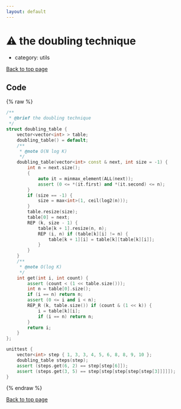 ```yaml
---
layout: default
---
```


<!-- mathjax config similar to math.stackexchange -->
<script type="text/javascript" async
  src="https://cdnjs.cloudflare.com/ajax/libs/mathjax/2.7.5/MathJax.js?config=TeX-MML-AM_CHTML">
</script>
<script type="text/x-mathjax-config">
  MathJax.Hub.Config({
    TeX: { equationNumbers: { autoNumber: "AMS" }},
    tex2jax: {
      inlineMath: [ ['$','$'] ],
      processEscapes: true
    },
    "HTML-CSS": { matchFontHeight: false },
    displayAlign: "left",
    displayIndent: "2em"
  });
</script>

<script type="text/javascript" src="https://cdnjs.cloudflare.com/ajax/libs/jquery/3.4.1/jquery.min.js"></script>
<script src="https://cdn.jsdelivr.net/npm/jquery-balloon-js@1.1.2/jquery.balloon.min.js" integrity="sha256-ZEYs9VrgAeNuPvs15E39OsyOJaIkXEEt10fzxJ20+2I=" crossorigin="anonymous"></script>
<script type="text/javascript" src="../../assets/js/copy-button.js"></script>
<link rel="stylesheet" href="../../assets/css/copy-button.css" />


# :warning: the doubling technique
* category: utils


[Back to top page](../../index.html)



## Code
{% raw %}
```cpp
/**
 * @brief the doubling technique
 */
struct doubling_table {
    vector<vector<int> > table;
    doubling_table() = default;
    /**
     * @note O(N log K)
     */
    doubling_table(vector<int> const & next, int size = -1) {
        int n = next.size();
        {
            auto it = minmax_element(ALL(next));
            assert (0 <= *(it.first) and *(it.second) <= n);
        }
        if (size == -1) {
            size = max<int>(1, ceil(log2(n)));
        }
        table.resize(size);
        table[0] = next;
        REP (k, size - 1) {
            table[k + 1].resize(n, n);
            REP (i, n) if (table[k][i] != n) {
                table[k + 1][i] = table[k][table[k][i]];
            }
        }
    }
    /**
     * @note O(log K)
     */
    int get(int i, int count) {
        assert (count < (1 << table.size()));
        int n = table[0].size();
        if (i == n) return n;
        assert (0 <= i and i < n);
        REP_R (k, table.size()) if (count & (1 << k)) {
            i = table[k][i];
            if (i == n) return n;
        }
        return i;
    }
};

unittest {
    vector<int> step { 1, 3, 3, 4, 5, 6, 8, 8, 9, 10 };
    doubling_table steps(step);
    assert (steps.get(6, 2) == step[step[6]]);
    assert (steps.get(3, 5) == step[step[step[step[step[3]]]]]);
}

```
{% endraw %}

[Back to top page](../../index.html)

